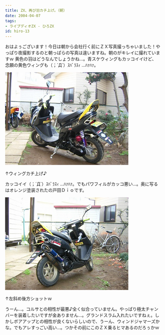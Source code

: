 ```yaml
---
title: ZX、再び羽カチ上げ。（朝）
date: 2004-04-07
tags:
- ライブディオZX - ひろZX
id: hiro-13
---
```



<p class="sentence spacing10">おはよぅございます！今日は朝から会社行く前にＺＸ写真撮っちゃいました！やっぱり夜撮影するのと朝っぱらの写真は違いますね。朝のがキレイに撮れていますｗ 黄色の羽はどうなんでしょうかね...。青スケウィングもカッコイイけど、念願の黄色ウィングも（；´Д`）ｽﾊﾞﾗｽｨ ...ﾊｧﾊｧ。</p>
<div class="center spacing"><img class="img-fluid" src="/photo/diary/2004.04.07_zx1.jpg" alt=""></div>
<p class="sentence">↑ウィングカチ上げ♪</p>
<p class="sentence spacing10">カッコイイ（；´Д`）ｽﾊﾞﾗｽｨ ...ﾊｧﾊｧ。でもパワフィルがカッコ悪い...。奥に写るはオレンジ塗装されたの戸田Ｄｉｏです。 </p>
<div class="center spacing"><img class="img-fluid" src="/photo/diary/2004.04.07_zx2.jpg" alt=""></div>
<p class="sentence">↑左斜め後方ショットｗ</p>
<p class="sentence">うーん...。コルサとの相性が最悪♪全く似合っていません。やっぱり極太チャンバーを装着したいですが金ありません...。グランドスラム入れたいですねぇ。しかしボアアップとの相性が良くないらしいので、うーん、ウィンドジャマーズかな。でもアレすっごい高い...。つかその前にこのＺＸ乗るヒマあるのだろぅかｗ</p>
